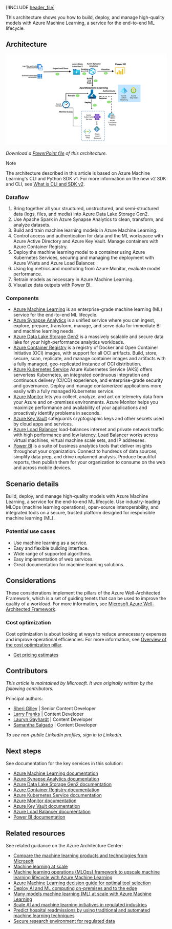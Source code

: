 [!INCLUDE [header_file](../../../includes/sol-idea-header.md)]

This architecture shows you how to build, deploy, and manage high-quality models with Azure Machine Learning, a service for the end-to-end ML lifecycle.

## Architecture

![Diagram of a machine learning solution architecture using Azure Machine Learning with Azure services for storage, data analysis, monitoring, authenticating, and secure deployment.](../media/azure-machine-learning-solution-architecture.svg)

*Download a [PowerPoint file](https://arch-center.azureedge.net/azure-machine-learning-solution-architecture.pptx) of this architecture.*

> [!NOTE]
> The architecture described in this article is based on Azure Machine Learning's CLI and Python SDK v1. For more information on the new v2 SDK and CLI, see [What is CLI and SDK v2](/azure/machine-learning/concept-v2).

### Dataflow

1. Bring together all your structured, unstructured, and semi-structured data (logs, files, and media) into Azure Data Lake Storage Gen2.
1. Use Apache Spark in Azure Synapse Analytics to clean, transform, and analyze datasets.
1. Build and train machine learning models in Azure Machine Learning.  
1. Control access and authentication for data and the ML workspace with Azure Active Directory and Azure Key Vault. Manage containers with Azure Container Registry.
1. Deploy the machine learning model to a container using Azure Kubernetes Services, securing and managing the deployment with Azure VNets and Azure Load Balancer.
1. Using log metrics and monitoring from Azure Monitor, evaluate model performance.
1. Retrain models as necessary in Azure Machine Learning.
1. Visualize data outputs with Power BI.

### Components

* [Azure Machine Learning](https://azure.microsoft.com/services/machine-learning) is an enterprise-grade machine learning (ML) service for the end-to-end ML lifecycle.
* [Azure Synapse Analytics](https://azure.microsoft.com/services/synapse-analytics) is a unified service where you can ingest, explore, prepare, transform, manage, and serve data for immediate BI and machine learning needs.
* [Azure Data Lake Storage Gen2](https://azure.microsoft.com/services/storage/data-lake-storage) is a massively scalable and secure data lake for your high-performance analytics workloads.
* [Azure Container Registry](https://azure.microsoft.com/services/container-registry) is a registry of Docker and Open Container Initiative (OCI) images, with support for all OCI artifacts. Build, store, secure, scan, replicate, and manage container images and artifacts with a fully managed, geo-replicated instance of OCI distribution.
* [Azure Kubernetes Service](https://azure.microsoft.com/services/kubernetes-service) Azure Kubernetes Service (AKS) offers serverless Kubernetes, an integrated continuous integration and continuous delivery (CI/CD) experience, and enterprise-grade security and governance. Deploy and manage containerized applications more easily with a fully managed Kubernetes service.
* [Azure Monitor](https://azure.microsoft.com/services/monitor) lets you collect, analyze, and act on telemetry data from your Azure and on-premises environments. Azure Monitor helps you maximize performance and availability of your applications and proactively identify problems in seconds.
* [Azure Key Vault](https://azure.microsoft.com/services/key-vault) safeguards cryptographic keys and other secrets used by cloud apps and services.
* [Azure Load Balancer](https://azure.microsoft.com/services/load-balancer) load-balances internet and private network traffic with high performance and low latency. Load Balancer works across virtual machines, virtual machine scale sets, and IP addresses.
* [Power BI](https://powerbi.microsoft.com) is a suite of business analytics tools that deliver insights throughout your organization. Connect to hundreds of data sources, simplify data prep, and drive unplanned analysis. Produce beautiful reports, then publish them for your organization to consume on the web and across mobile devices.

## Scenario details

Build, deploy, and manage high-quality models with Azure Machine Learning, a service for the end-to-end ML lifecycle. Use industry-leading MLOps (machine learning operations), open-source interoperability, and integrated tools on a secure, trusted platform designed for responsible machine learning (ML).

### Potential use cases

* Use machine learning as a service.
* Easy and flexible building interface.
* Wide range of supported algorithms.
* Easy implementation of web services.
* Great documentation for machine learning solutions.

## Considerations

These considerations implement the pillars of the Azure Well-Architected Framework, which is a set of guiding tenets that can be used to improve the quality of a workload. For more information, see [Microsoft Azure Well-Architected Framework](/azure/architecture/framework).

### Cost optimization

Cost optimization is about looking at ways to reduce unnecessary expenses and improve operational efficiencies. For more information, see [Overview of the cost optimization pillar](/azure/architecture/framework/cost/overview).

* [Get pricing estimates](https://azure.microsoft.com/pricing/details/machine-learning)

## Contributors

*This article is maintained by Microsoft. It was originally written by the following contributors.*

Principal authors:

* [Sheri Gilley](https://linkedin.com/in/sdgilley) | Senior Content Developer
* [Larry Franks](https://linkedin.com/in/larry-franks-88483811) | Content Developer
* [Lauryn Gayhardt](https://linkedin.com/in/lgayhardt) | Content Developer
* [Samantha Salgado](https://linkedin.com/in/sam-s-1978991b4) | Content Developer

*To see non-public LinkedIn profiles, sign in to LinkedIn.*

## Next steps

See documentation for the key services in this solution:

* [Azure Machine Learning documentation](/azure/machine-learning)
* [Azure Synapse Analytics documentation](/azure/sql-data-warehouse)
* [Azure Data Lake Storage Gen2 documentation](/azure/storage/blobs/data-lake-storage-introduction)
* [Azure Container Registry documentation](/azure/container-registry)
* [Azure Kubernetes Service documentation](/azure/aks)
* [Azure Monitor documentation](/azure/azure-monitor)
* [Azure Key Vault documentation](/azure/key-vault/general/basic-concepts)
* [Azure Load Balancer documentation](/azure/load-balancer)
* [Power BI documentation](/power-bi)

## Related resources

See related guidance on the Azure Architecture Center:

* [Compare the machine learning products and technologies from Microsoft](/azure/architecture/data-guide/technology-choices/data-science-and-machine-learning)
* [Machine learning at scale](/azure/architecture/data-guide/big-data/machine-learning-at-scale)
* [Machine learning operations (MLOps) framework to upscale machine learning lifecycle with Azure Machine Learning](/azure/architecture/example-scenario/mlops/mlops-technical-paper)
* [Azure Machine Learning decision guide for optimal tool selection](/azure/architecture/example-scenario/mlops/aml-decision-tree)
* [Deploy AI and ML computing on-premises and to the edge](/azure/architecture/hybrid/deploy-ai-ml-azure-stack-edge)
* [Many models machine learning (ML) at scale with Azure Machine Learning](/azure/architecture/example-scenario/ai/many-models-machine-learning-azure-machine-learning)
* [Scale AI and machine learning initiatives in regulated industries](/azure/architecture/example-scenario/ai/scale-ai-and-machine-learning-in-regulated-industries)
* [Predict hospital readmissions by using traditional and automated machine learning techniques](/azure/architecture/example-scenario/ai/predict-hospital-readmissions-machine-learning)
* [Secure research environment for regulated data](/azure/architecture/example-scenario/ai/secure-compute-for-research)
